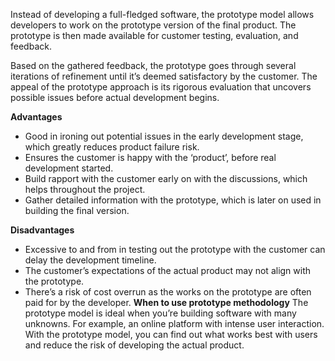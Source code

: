 Instead of developing a full-fledged software, the prototype model allows developers to work on the prototype version of the final product. The prototype is then made available for customer testing, evaluation, and feedback. 

Based on the gathered feedback, the prototype goes through several iterations of refinement until it’s deemed satisfactory by the customer. The appeal of the prototype approach is its rigorous evaluation that uncovers possible issues before actual development begins.

**Advantages**
- Good in ironing out potential issues in the early development stage, which greatly reduces product failure risk.
- Ensures the customer is happy with the ‘product’, before real development started.
- Build rapport with the customer early on with the discussions, which helps throughout the project.
- Gather detailed information with the prototype, which is later on used in building the final version.

**Disadvantages**
- Excessive to and from in testing out the prototype with the customer can delay the development timeline.
- The customer’s expectations of the actual product may not align with the prototype.
- There’s a risk of cost overrun as the works on the prototype are often paid for by the developer.
**When to use prototype methodology**
The prototype model is ideal when you’re building software with many unknowns. For example, an online platform with intense user interaction. With the prototype model, you can find out what works best with users and reduce the risk of developing the actual product.